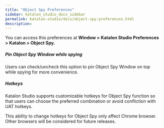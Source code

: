 ```yaml
---
title: "Object Spy Preferences" 
sidebar: katalon_studio_docs_sidebar
permalink: katalon-studio/docs/object-spy-preferences.html 
description: 
---
```

You can access this preferences at **Window > Katalon Studio Preferences > Katalon > Object Spy.**

##### Pin Object Spy Window while spying

Users can check/uncheck this option to pin Object Spy Window on top while spying for more convenience.

##### Hotkeys

Katalon Studio supports customizable hotkeys for Object Spy function so that users can choose the preferred combination or avoid confliction with UAT hotkeys. 

This ability to change hotkeys for Object Spy only affect Chrome browser. Other browsers will be considered for future releases.